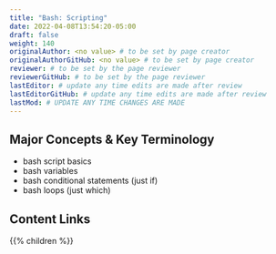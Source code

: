 ```yaml
---
title: "Bash: Scripting"
date: 2022-04-08T13:54:20-05:00
draft: false
weight: 140
originalAuthor: <no value> # to be set by page creator
originalAuthorGitHub: <no value> # to be set by page creator
reviewer: # to be set by the page reviewer
reviewerGitHub: # to be set by the page reviewer
lastEditor: # update any time edits are made after review
lastEditorGitHub: # update any time edits are made after review
lastMod: # UPDATE ANY TIME CHANGES ARE MADE
---
```


## Major Concepts & Key Terminology

- bash script basics
- bash variables
- bash conditional statements (just if)
- bash loops (just which)

## Content Links

{{% children %}}
